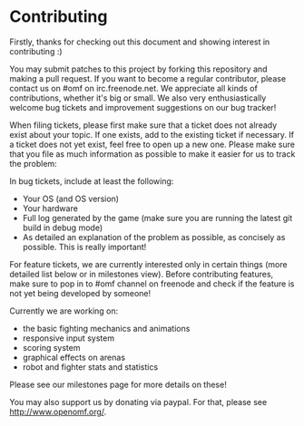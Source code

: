 # Contributing

Firstly, thanks for checking out this document and showing interest in contributing :)

You may submit patches to this project by forking this repository and making a pull request.
If you want to become a regular contributor, please contact us on #omf on irc.freenode.net.
We appreciate all kinds of contributions, whether it's big or small. We also very enthusiastically
welcome bug tickets and improvement suggestions on our bug tracker!

When filing tickets, please first make sure that a ticket does not already exist about your
topic. If one exists, add to the existing ticket if necessary. If a ticket does not yet exist,
feel free to open up a new one. Please make sure that you file as much information as possible
to make it easier for us to track the problem:

In bug tickets, include at least the following:
* Your OS (and OS version)
* Your hardware
* Full log generated by the game (make sure you are running the latest git build in debug mode)
* As detailed an explanation of the problem as possible, as concisely as possible. This is really
  important!

For feature tickets, we are currently interested only in certain things (more
detailed list below or in milestones view). Before contributing features, make sure to pop in
to #omf channel on freenode and check if the feature is not yet being developed by someone!

Currently we are working on:
* the basic fighting mechanics and animations
* responsive input system
* scoring system
* graphical effects on arenas
* robot and fighter stats and statistics

Please see our milestones page for more details on these!

You may also support us by donating via paypal. For that, please see http://www.openomf.org/.
